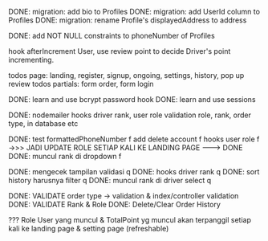DONE: migration: add bio to Profiles
DONE: migration: add UserId column to Profiles
DONE: migration: rename Profile's displayedAddress to address

DONE: add NOT NULL constraints to phoneNumber of Profiles

hook afterIncrement User, use review point to decide Driver's point incrementing.

todos page: landing, register, signup, ongoing, settings, history, pop up review
todos partials: form order, form login

DONE: learn and use bcrypt password hook
DONE: learn and use sessions

DONE: nodemailer
hooks driver rank, user role
validation role, rank, order type, in database etc





DONE: test formattedPhoneNumber f
add delete account f
hooks user role f ->>> JADI UPDATE ROLE SETIAP KALI KE LANDING PAGE ---> DONE
DONE: muncul rank di dropdown f

DONE: mengecek tampilan validasi q
DONE: hooks driver rank q
DONE: sort history harusnya filter q
DONE: muncul rank di driver select q

DONE: VALIDATE order type -> validation & index/controller validation
DONE: VALIDATE Rank & Role
DONE: Delete/Clear Order History

??? Role User yang muncul & TotalPoint yg muncul akan terpanggil setiap kali ke landing page & setting page (refreshable)